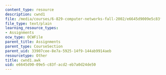 ```yaml
---
content_type: resource
description: cwnd1
file: /media/courses/6-829-computer-networks-fall-2002/e6645d9009e5c83facd2eb7a0d24de50_cwnd1.awk
file_type: text/plain
learning_resource_types:
- Assignments
ocw_type: OCWFile
parent_title: Assignments
parent_type: CourseSection
parent_uid: 33907cee-8e7a-5925-14f9-144ab9914aeb
resourcetype: Other
title: cwnd1.awk
uid: e6645d90-09e5-c83f-acd2-eb7a0d24de50
---
```

